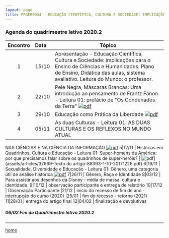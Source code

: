 ```yaml
---
layout: page
title: PPGER0034 - EDUCAÇÃO CIENTÍFICA, CULTURA E SOCIEDADE: IMPLICAÇÕES PARA O ENSINO DE CIÊNCIAS E HUMANIDADES
---
```

### Agenda do quadrimestre letivo 2020.2  

Encontro | Data  | Tópico
:---: | :--- |---
1|15/10	| Apresentação - Educação Científica, Cultura e Sociedade: implicações para o Ensino de Ciências e Humanidades. Plano de Ensino, Didática das aulas, sistema avaliativo. Leitura do Mundo: o professor.  
2|22/10	| Pele Negra, Máscaras Brancas: Uma introdução ao pensamento de Frantz Fanon - Leitura 01: prefácio de "Os Condenados da Terra" [ ![pdf](/pages/icons16/pdf-icon.png)](/aulas/PPGER0034/textos/PINHEIROEnancib2011b.pdf)
3|29/10	|	 Educação como Prática da Liberdade [ ![pdf](/pages/icons16/pdf-icon.png)](/aulas/PPGER0034/textos/PINHEIROEnancib2011b.pdf)
4|05/11	|	 As duas Culturas - Leitura 01: AS DUAS CULTURAS E OS REFLEXOS NO MUNDO ATUAL
NAS CIÊNCIAS E NA CIÊNCIA DA INFORMAÇÃO [ ![pdf](/pages/icons16/pdf-icon.png)](/aulas/PPGER0034/textos/PINHEIROEnancib2011b.pdf)
5|12/11	|	 Histórias em Quadrinhos, Cultura e Educação - Leitura 01: Super-homens da América: por que precisamos falar sobre os quadrinhos de super-heróis? [ ![pdf](/pages/icons16/pdf-icon.png)](assets/articles/37669-Texto do artigo-88393-1-10-20171226.pdf)
6|19/11	|	Sexualidade, Diversidade e Educação - Leitura 01: Gênero, uma categoria útil de análise histórica [ ![pdf](/pages/icons16/pdf-icon.png)](aulas/PPGER0034/textos/Gênero-Joan-Scott.pdf)
7|26/11	|	 Gênero, Raça e Identidade
8|03/12	|	 Para assistir aos desenhos da Disney -  mídia de massa, cultura e identidade.
9|10/12	|	 observação participante e entrega de relatório
10|17/12	|	 Observação Participante
|21/12	| início do recesso de fim de ano - interrupção do curso (2020)
|25/01 | fim do recesso - retorno  (2021)
11|28/01	|	 entrega do artigo final
12|04/02	|	 finalização e devolutivas

#####  06/02		Fim do Quadrimestre letivo 2020.2

---
[home](index.html)
